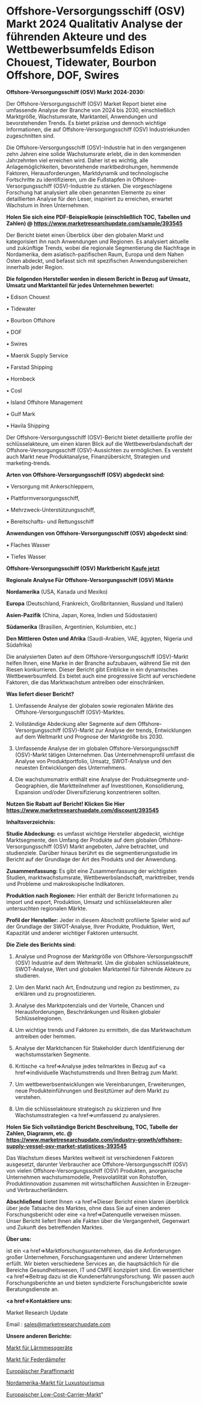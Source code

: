 # Offshore-Versorgungsschiff (OSV) Markt 2024 Qualitativ Analyse der führenden Akteure und des Wettbewerbsumfelds Edison Chouest, Tidewater, Bourbon Offshore, DOF, Swires

<strong>Offshore-Versorgungsschiff (OSV) Markt 2024-2030:</strong>

Der Offshore-Versorgungsschiff (OSV) Market Report bietet eine umfassende Analyse der Branche von 2024 bis 2030, einschließlich Marktgröße, Wachstumsrate, Marktanteil, Anwendungen und bevorstehenden Trends. Es bietet präzise und dennoch wichtige Informationen, die auf Offshore-Versorgungsschiff (OSV) Industriekunden zugeschnitten sind.

Die Offshore-Versorgungsschiff (OSV)-Industrie hat in den vergangenen zehn Jahren eine solide Wachstumsrate erlebt, die in den kommenden Jahrzehnten viel erreichen wird. Daher ist es wichtig, alle Anlagemöglichkeiten, bevorstehende marktbedrohungen, hemmende Faktoren, Herausforderungen, Marktdynamik und technologische Fortschritte zu identifizieren, um die Fußstapfen in Offshore-Versorgungsschiff (OSV)-Industrie zu stärken. Die vorgeschlagene Forschung hat analysiert alle oben genannten Elemente zu einer detaillierten Analyse für den Leser, inspiriert zu erreichen, erwartet Wachstum in Ihren Unternehmen.

<strong>Holen Sie sich eine PDF-Beispielkopie (einschließlich TOC, Tabellen und Zahlen) @
</strong><strong><a href=https://www.marketresearchupdate.com/sample/393545><strong>https://www.marketresearchupdate.com/sample/393545</u></font></a></strong></strong>

Der Bericht bietet einen Überblick über den globalen Markt und kategorisiert ihn nach Anwendungen und Regionen. Es analysiert aktuelle und zukünftige Trends, wobei die regionale Segmentierung die Nachfrage in Nordamerika, dem asiatisch-pazifischen Raum, Europa und dem Nahen Osten abdeckt, und befasst sich mit spezifischen Anwendungsbereichen innerhalb jeder Region.

<strong>Die folgenden Hersteller werden in diesem Bericht in Bezug auf Umsatz, Umsatz und Marktanteil für jedes Unternehmen bewertet:</strong>

• Edison Chouest

• Tidewater

• Bourbon Offshore

• DOF

• Swires

• Maersk Supply Service

• Farstad Shipping

• Hornbeck

• Cosl

• Island Offshore Management

• Gulf Mark

• Havila Shipping

Der Offshore-Versorgungsschiff (OSV)-Bericht bietet detaillierte profile der schlüsselakteure, um einen klaren Blick auf die Wettbewerbslandschaft der Offshore-Versorgungsschiff (OSV)-Aussichten zu ermöglichen. Es versteht auch Markt neue Produktanalyse, Finanzübersicht, Strategien und marketing-trends.

<strong>Arten von Offshore-Versorgungsschiff (OSV) abgedeckt sind:</strong>

• Versorgung mit Ankerschleppern,

• Plattformversorgungsschiff,

• Mehrzweck-Unterstützungsschiff,

• Bereitschafts- und Rettungsschiff

<strong>Anwendungen von Offshore-Versorgungsschiff (OSV) abgedeckt sind:</strong>

• Flaches Wasser

• Tiefes Wasser

<strong>Offshore-Versorgungsschiff (OSV) Marktbericht <a href=https://www.marketresearchupdate.com/buynow/393545>Kaufe jetzt</a></strong>

<strong>Regionale Analyse Für Offshore-Versorgungsschiff (OSV) Märkte</strong>

<strong>Nordamerika</strong> (USA, Kanada und Mexiko)

<strong>Europa</strong> (Deutschland, Frankreich, Großbritannien, Russland und Italien)

<strong>Asien-Pazifik</strong> (China, Japan, Korea, Indien und Südostasien)

<strong>Südamerika</strong> (Brasilien, Argentinien, Kolumbien, etc.)

<strong>Den Mittleren</strong> <strong>Osten und Afrika</strong> (Saudi-Arabien, VAE, ägypten, Nigeria und Südafrika)

Die analysierten Daten auf dem Offshore-Versorgungsschiff (OSV)-Markt helfen Ihnen, eine Marke in der Branche aufzubauen, während Sie mit den Riesen konkurrieren. Dieser Bericht gibt Einblicke in ein dynamisches Wettbewerbsumfeld. Es bietet auch eine progressive Sicht auf verschiedene Faktoren, die das Marktwachstum antreiben oder einschränken.

<strong>Was liefert dieser Bericht?</strong>

1. Umfassende Analyse der globalen sowie regionalen Märkte des Offshore-Versorgungsschiff (OSV)-Marktes.

2. Vollständige Abdeckung aller Segmente auf dem Offshore-Versorgungsschiff (OSV)-Markt zur Analyse der trends, Entwicklungen auf dem Weltmarkt und Prognose der Marktgröße bis 2030.

3. Umfassende Analyse der im globalen Offshore-Versorgungsschiff (OSV)-Markt tätigen Unternehmen. Das Unternehmensprofil umfasst die Analyse von Produktportfolio, Umsatz, SWOT-Analyse und den neuesten Entwicklungen des Unternehmens.

4. Die wachstumsmatrix enthält eine Analyse der Produktsegmente und-Geographien, die Marktteilnehmer auf Investitionen, Konsolidierung, Expansion und/oder Diversifizierung konzentrieren sollten.

<strong>Nutzen Sie Rabatt auf Bericht! Klicken Sie Hier
</strong><strong><a href=https://www.marketresearchupdate.com/discount/393545>https://www.marketresearchupdate.com/discount/393545</b></u></font></strong></a>

<strong>Inhaltsverzeichnis:</strong>

<strong>Studie Abdeckung:</strong> es umfasst wichtige Hersteller abgedeckt, wichtige Marktsegmente, den Umfang der Produkte auf dem globalen Offshore-Versorgungsschiff (OSV) Markt angeboten, Jahre betrachtet, und studienziele. Darüber hinaus berührt es die segmentierungsstudie im Bericht auf der Grundlage der Art des Produkts und der Anwendung.

<strong>Zusammenfassung:</strong> Es gibt eine Zusammenfassung der wichtigsten Studien, marktwachstumsrate, Wettbewerbslandschaft, markttreiber, trends und Probleme und makroskopische Indikatoren.

<strong>Produktion nach Regionen:</strong> Hier enthält der Bericht Informationen zu import und export, Produktion, Umsatz und schlüsselakteuren aller untersuchten regionalen Märkte.

<strong>Profil der Hersteller:</strong> Jeder in diesem Abschnitt profilierte Spieler wird auf der Grundlage der SWOT-Analyse, Ihrer Produkte, Produktion, Wert, Kapazität und anderer wichtiger Faktoren untersucht.

<strong>Die Ziele des Berichts sind:</strong>

1) Analyse und Prognose der Marktgröße von Offshore-Versorgungsschiff (OSV) Industrie auf dem Weltmarkt.
Um die globalen schlüsselakteure, SWOT-Analyse, Wert und globalen Marktanteil für führende Akteure zu studieren.

2) Um den Markt nach Art, Endnutzung und region zu bestimmen, zu erklären und zu prognostizieren.

3) Analyse des Marktpotenzials und der Vorteile, Chancen und Herausforderungen, Beschränkungen und Risiken globaler Schlüsselregionen.

4) Um wichtige trends und Faktoren zu ermitteln, die das Marktwachstum antreiben oder hemmen.

5) Analyse der Marktchancen für Stakeholder durch Identifizierung der wachstumsstarken Segmente.

6) Kritische <a href=>Analyse</a> jedes teilmarktes in Bezug auf <a href=>individuelle</a> Wachstumstrends und Ihren Beitrag zum Markt.

7) Um wettbewerbsentwicklungen wie Vereinbarungen, Erweiterungen, neue Produkteinführungen und Besitztümer auf dem Markt zu verstehen.

8) Um die schlüsselakteure strategisch zu skizzieren und Ihre Wachstumsstrategien <a href=>umfassend</a> zu analysieren.

<strong>Holen Sie Sich vollständige Bericht Beschreibung, TOC, Tabelle der Zahlen, Diagramm, etc. @ </strong><strong><a href=https://www.marketresearchupdate.com/industry-growth/offshore-supply-vessel-osv-market-statistices-393545>https://www.marketresearchupdate.com/industry-growth/offshore-supply-vessel-osv-market-statistices-393545</a></font></strong>

Das Wachstum dieses Marktes weltweit ist verschiedenen Faktoren ausgesetzt, darunter Verbraucher ace Offshore-Versorgungsschiff (OSV) von vielen Offshore-Versorgungsschiff (OSV) Produkten, anorganische Unternehmen wachstumsmodelle, Preisvolatilität von Rohstoffen, Produktinnovation zusammen mit wirtschaftlichen Aussichten in Erzeuger-und Verbraucherländern.

<strong>Abschließend</strong> bietet Ihnen <a href=>Dieser</a> Bericht einen klaren überblick über jede Tatsache des Marktes, ohne dass Sie auf einen anderen Forschungsbericht oder eine <a href=>Datenquelle</a> verweisen müssen. Unser Bericht liefert Ihnen alle Fakten über die Vergangenheit, Gegenwart und Zukunft des betreffenden Marktes.

<strong>Über uns:</strong>

 ist ein <a href=>Marktfors</a>chungsunternehmen, das die Anforderungen großer Unternehmen, Forschungsagenturen und anderer Unternehmen erfüllt. Wir bieten verschiedene Services an, die hauptsächlich für die Bereiche Gesundheitswesen, IT und CMFE konzipiert sind. Ein wesentlicher <a href=>Beitrag</a> dazu ist die Kundenerfahrungsforschung. Wir passen auch Forschungsberichte an und bieten syndizierte Forschungsberichte sowie Beratungsdienste an.

<strong><a href=>Kontaktiere uns:</a></strong>

Market Research Update

Email : sales@marketresearchupdate.com

<strong>Unsere anderen Berichte:</strong>

<a href=https://www.linkedin.com/pulse/noise-measuring-equipment-market-2023-what-factors-drive>Markt für Lärmmessgeräte</a>

<a href=https://www.linkedin.com/pulse/spring-dampers-market-size-industry-growth-factors-applications>Markt für Federdämpfer</a>

<a href=https://www.linkedin.com/pulse/europe-paraffin-market-size-opportunities-top-key-players>Europäischer Paraffinmarkt</a>

<a href=https://www.linkedin.com/pulse/north-america-luxury-tourism-market-2023-2030>Nordamerika-Markt für Luxustourismus</a>

<a href=https://www.linkedin.com/pulse/europe-low-cost-carrier-market-analysis-2023>Europaischer Low-Cost-Carrier-Markt</a>"
